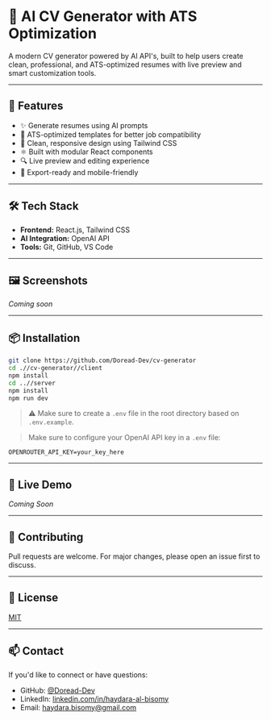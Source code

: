 # 🧠 AI CV Generator with ATS Optimization

A modern CV generator powered by AI API's, built to help users create clean, professional, and ATS-optimized resumes with live preview and smart customization tools.

---

## 🚀 Features

- ✨ Generate resumes using AI prompts
- 📄 ATS-optimized templates for better job compatibility
- 🎨 Clean, responsive design using Tailwind CSS
- ⚛️ Built with modular React components
- 🔍 Live preview and editing experience
- 💾 Export-ready and mobile-friendly

---

## 🛠️ Tech Stack

- **Frontend:** React.js, Tailwind CSS
- **AI Integration:** OpenAI API
- **Tools:** Git, GitHub, VS Code

---

## 🖼️ Screenshots

_Coming soon_

---

## 📦 Installation

```bash
git clone https://github.com/Doread-Dev/cv-generator
cd .//cv-generator//client
npm install
cd ..//server
npm install
npm run dev
```
> ⚠️ Make sure to create a `.env` file in the root directory based on `.env.example`.

> Make sure to configure your OpenAI API key in a `.env` file:
```
OPENROUTER_API_KEY=your_key_here
```

---

## 📌 Live Demo

_Coming Soon_

---

## 🤝 Contributing

Pull requests are welcome. For major changes, please open an issue first to discuss.

---

## 📄 License

[MIT](./LICENSE)

---

## 📫 Contact

If you'd like to connect or have questions:

- GitHub: [@Doread-Dev](https://github.com/Doread-Dev)
- LinkedIn: [linkedin.com/in/haydara-al-bisomy](https://www.linkedin.com/in/haydara-al-bisomy/)
- Email: haydara.bisomy@gmail.com
